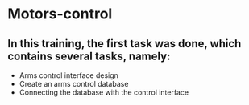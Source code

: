 # Motors-control
## In this training, the first task was done, which contains several tasks, namely:
 * Arms control interface design
 *  Create an arms control database
 *  Connecting the database with the control interface
